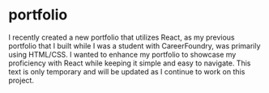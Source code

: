# portfolio

I recently created a new portfolio that utilizes React, as my previous portfolio that I built while I was a student with CareerFoundry, was primarily using HTML/CSS. I wanted to enhance my portfolio to showcase my proficiency with React while keeping it simple and easy to navigate. This text is only temporary and will be updated as I continue to work on this project.
